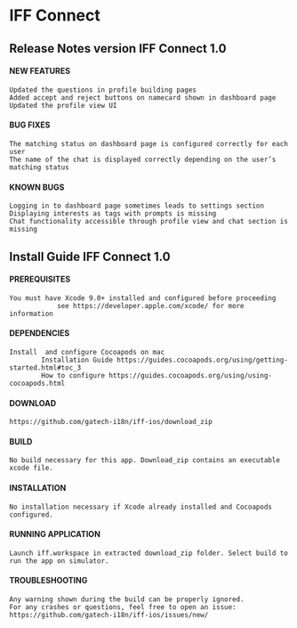 # IFF Connect



## __Release Notes version IFF Connect 1.0__

#### NEW FEATURES

	Updated the questions in profile building pages
	Added accept and reject buttons on namecard shown in dashboard page
	Updated the profile view UI

#### BUG FIXES

	The matching status on dashboard page is configured correctly for each user
	The name of the chat is displayed correctly depending on the user’s matching status

#### KNOWN BUGS

	Logging in to dashboard page sometimes leads to settings section
	Displaying interests as tags with prompts is missing
	Chat functionality accessible through profile view and chat section is missing





## __Install Guide IFF Connect 1.0__

#### PREREQUISITES

	You must have Xcode 9.0+ installed and configured before proceeding
				see https://developer.apple.com/xcode/ for more information

#### DEPENDENCIES

	Install  and configure Cocoapods on mac
			Installation Guide https://guides.cocoapods.org/using/getting-started.html#toc_3
			How to configure https://guides.cocoapods.org/using/using-cocoapods.html

#### DOWNLOAD

	https://github.com/gatech-i18n/iff-ios/download_zip

#### BUILD

	No build necessary for this app. Download_zip contains an executable xcode file.

#### INSTALLATION

	No installation necessary if Xcode already installed and Cocoapods configured.

#### RUNNING APPLICATION

	Launch iff.workspace in extracted download_zip folder. Select build to run the app on simulator.

#### TROUBLESHOOTING

	Any warning shown during the build can be properly ignored.
	For any crashes or questions, feel free to open an issue: https://github.com/gatech-i18n/iff-ios/issues/new/